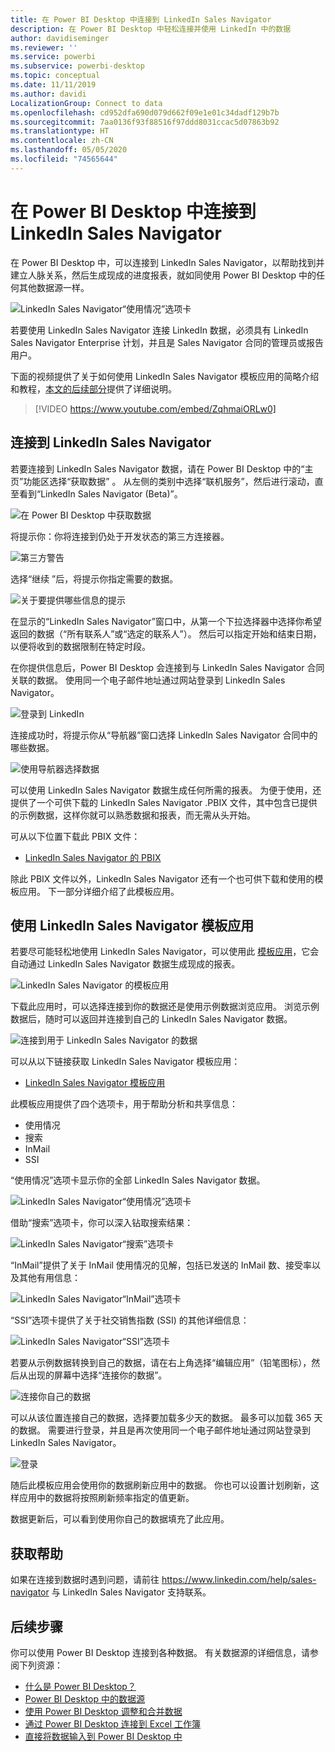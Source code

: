 ```yaml
---
title: 在 Power BI Desktop 中连接到 LinkedIn Sales Navigator
description: 在 Power BI Desktop 中轻松连接并使用 LinkedIn 中的数据
author: davidiseminger
ms.reviewer: ''
ms.service: powerbi
ms.subservice: powerbi-desktop
ms.topic: conceptual
ms.date: 11/11/2019
ms.author: davidi
LocalizationGroup: Connect to data
ms.openlocfilehash: cd952dfa690d079d662f09e1e01c34dadf129b7b
ms.sourcegitcommit: 7aa0136f93f88516f97ddd8031ccac5d07863b92
ms.translationtype: HT
ms.contentlocale: zh-CN
ms.lasthandoff: 05/05/2020
ms.locfileid: "74565644"
---
```

# <a name="connect-to-linkedin-sales-navigator-in-power-bi-desktop"></a>在 Power BI Desktop 中连接到 LinkedIn Sales Navigator

在 Power BI Desktop 中，可以连接到 LinkedIn Sales Navigator，以帮助找到并建立人脉关系，然后生成现成的进度报表，就如同使用 Power BI Desktop 中的任何其他数据源一样。  

![LinkedIn Sales Navigator“使用情况”选项卡](media/desktop-connect-linkedin-sales-navigator/linkedin-sales-navigator-01.png)


若要使用 LinkedIn Sales Navigator 连接 LinkedIn 数据，必须具有 LinkedIn Sales Navigator Enterprise 计划，并且是 Sales Navigator 合同的管理员或报告用户。 

下面的视频提供了关于如何使用 LinkedIn Sales Navigator 模板应用的简略介绍和教程，[本文的后续部分](#using-the-linkedin-sales-navigator-template-app)提供了详细说明。  

> [!VIDEO https://www.youtube.com/embed/ZqhmaiORLw0]

## <a name="connect-to-linkedin-sales-navigator"></a>连接到 LinkedIn Sales Navigator

若要连接到 LinkedIn Sales Navigator 数据，请在 Power BI Desktop 中的“主页”功能区选择“获取数据”    。 从左侧的类别中选择“联机服务”，然后进行滚动，直至看到“LinkedIn Sales Navigator (Beta)”。  

![在 Power BI Desktop 中获取数据](media/desktop-connect-linkedin-sales-navigator/linkedin-sales-navigator-02.png)

将提示你：你将连接到仍处于开发状态的第三方连接器。 

![第三方警告](media/desktop-connect-linkedin-sales-navigator/linkedin-sales-navigator-03.png)

选择“继续  ”后，将提示你指定需要的数据。

![关于要提供哪些信息的提示](media/desktop-connect-linkedin-sales-navigator/linkedin-sales-navigator-04.png)


在显示的“LinkedIn Sales Navigator”窗口中，从第一个下拉选择器中选择你希望返回的数据（“所有联系人”或“选定的联系人”）。    然后可以指定开始和结束日期，以便将收到的数据限制在特定时段。

在你提供信息后，Power BI Desktop 会连接到与 LinkedIn Sales Navigator 合同关联的数据。 使用同一个电子邮件地址通过网站登录到 LinkedIn Sales Navigator。 

![登录到 LinkedIn](media/desktop-connect-linkedin-sales-navigator/linkedin-sales-navigator-05.png)

连接成功时，将提示你从“导航器”窗口选择 LinkedIn Sales Navigator 合同中的哪些数据。 

![使用导航器选择数据](media/desktop-connect-linkedin-sales-navigator/linkedin-sales-navigator-09.png)

可以使用 LinkedIn Sales Navigator 数据生成任何所需的报表。 为便于使用，还提供了一个可供下载的 LinkedIn Sales Navigator .PBIX 文件，其中包含已提供的示例数据，这样你就可以熟悉数据和报表，而无需从头开始。

可从以下位置下载此 PBIX 文件：
* [LinkedIn Sales Navigator 的 PBIX](service-template-apps-samples.md)

除此 PBIX 文件以外，LinkedIn Sales Navigator 还有一个也可供下载和使用的模板应用。 下一部分详细介绍了此模板应用。


## <a name="using-the-linkedin-sales-navigator-template-app"></a>使用 LinkedIn Sales Navigator 模板应用

若要尽可能轻松地使用 LinkedIn Sales Navigator，可以使用此  [模板应用](service-template-apps-overview.md)，它会自动通过 LinkedIn Sales Navigator 数据生成现成的报表。

![LinkedIn Sales Navigator 的模板应用](media/desktop-connect-linkedin-sales-navigator/linkedin-sales-navigator-10.png)

下载此应用时，可以选择连接到你的数据还是使用示例数据浏览应用。 浏览示例数据后，随时可以返回并连接到自己的 LinkedIn Sales Navigator 数据。 

![连接到用于 LinkedIn Sales Navigator 的数据](media/desktop-connect-linkedin-sales-navigator/linkedin-sales-navigator-11.png)



可以从以下链接获取 LinkedIn Sales Navigator 模板应用： 
* [LinkedIn Sales Navigator 模板应用](https://appsource.microsoft.com/product/power-bi/pbi-contentpacks.linkedin_navigator-preview?flightCodes=17ad4c68-fbc5-4925-a351-139fd384ec33)

此模板应用提供了四个选项卡，用于帮助分析和共享信息：

* 使用情况
* 搜索
* InMail
* SSI

“使用情况”选项卡显示你的全部 LinkedIn Sales Navigator 数据。 

![LinkedIn Sales Navigator“使用情况”选项卡](media/desktop-connect-linkedin-sales-navigator/linkedin-sales-navigator-12.png)

借助“搜索”选项卡，你可以深入钻取搜索结果： 

![LinkedIn Sales Navigator“搜索”选项卡](media/desktop-connect-linkedin-sales-navigator/linkedin-sales-navigator-13.png)

“InMail”提供了关于 InMail 使用情况的见解，包括已发送的 InMail 数、接受率以及其他有用信息： 

![LinkedIn Sales Navigator“InMail”选项卡](media/desktop-connect-linkedin-sales-navigator/linkedin-sales-navigator-14.png)

“SSI”选项卡提供了关于社交销售指数 (SSI) 的其他详细信息： 

![LinkedIn Sales Navigator“SSI”选项卡](media/desktop-connect-linkedin-sales-navigator/linkedin-sales-navigator-15.png)

若要从示例数据转换到自己的数据，请在右上角选择“编辑应用”（铅笔图标），然后从出现的屏幕中选择“连接你的数据”。  

![连接你自己的数据](media/desktop-connect-linkedin-sales-navigator/linkedin-sales-navigator-16.png)

可以从该位置连接自己的数据，选择要加载多少天的数据。 最多可以加载 365 天的数据。 需要进行登录，并且是再次使用同一个电子邮件地址通过网站登录到 LinkedIn Sales Navigator。 

![登录](media/desktop-connect-linkedin-sales-navigator/linkedin-sales-navigator-17.png)

随后此模板应用会使用你的数据刷新应用中的数据。 你也可以设置计划刷新，这样应用中的数据将按照刷新频率指定的值更新。 

数据更新后，可以看到使用你自己的数据填充了此应用。

## <a name="getting-help"></a>获取帮助

如果在连接到数据时遇到问题，请前往 https://www.linkedin.com/help/sales-navigator 与 LinkedIn Sales Navigator 支持联系。 

## <a name="next-steps"></a>后续步骤
你可以使用 Power BI Desktop 连接到各种数据。 有关数据源的详细信息，请参阅下列资源：

* [什么是 Power BI Desktop？](desktop-what-is-desktop.md)
* [Power BI Desktop 中的数据源](desktop-data-sources.md)
* [使用 Power BI Desktop 调整和合并数据](desktop-shape-and-combine-data.md)
* [通过 Power BI Desktop 连接到 Excel 工作簿](desktop-connect-excel.md)   
* [直接将数据输入到 Power BI Desktop 中](desktop-enter-data-directly-into-desktop.md)   

